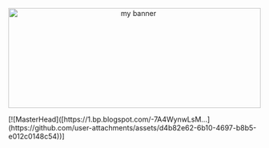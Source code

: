 <p align="center">
<img src="https://github.com/user-attachments/assets/d4b82e62-6b10-4697-b8b5-e012c0148c54" alt="my banner" height="200px" width="100%">
</p>
[![MasterHead]([https://1.bp.blogspot.com/-7A4WynwLsM...](https://github.com/user-attachments/assets/d4b82e62-6b10-4697-b8b5-e012c0148c54))]

